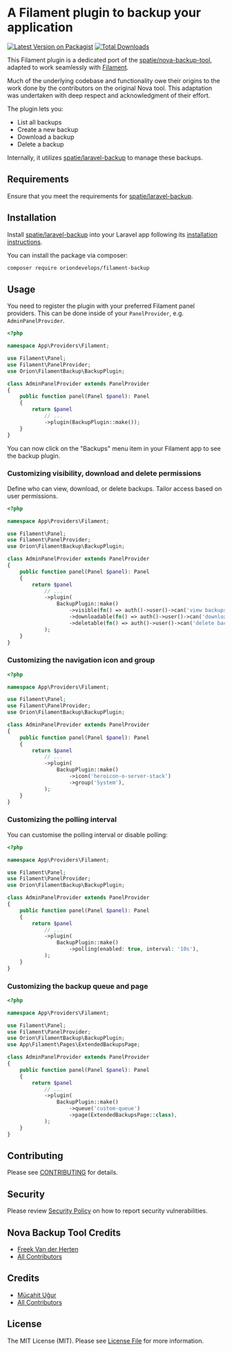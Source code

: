 # A Filament plugin to backup your application

[![Latest Version on Packagist](https://img.shields.io/packagist/v/oriondevelops/filament-backup.svg?style=flat-square)](https://packagist.org/packages/oriondevelops/filament-backup)
[![Total Downloads](https://img.shields.io/packagist/dt/oriondevelops/filament-backup.svg?style=flat-square)](https://packagist.org/packages/oriondevelops/filament-backup)

This Filament plugin is a dedicated port of the [spatie/nova-backup-tool](https://github.com/spatie/nova-backup-tool), adapted to work seamlessly with [Filament](https://filamentphp.com/).

Much of the underlying codebase and functionality owe their origins to the work done by the contributors on the original Nova tool. This adaptation was undertaken with deep respect and acknowledgment of their effort.

The plugin lets you:

- List all backups
- Create a new backup
- Download a backup
- Delete a backup

Internally, it utilizes [spatie/laravel-backup](https://github.com/spatie/laravel-backup) to manage these backups.

## Requirements

Ensure that you meet the requirements for [spatie/laravel-backup](https://spatie.be/docs/laravel-backup/v8/requirements).

## Installation

Install [spatie/laravel-backup](https://docs.spatie.be/laravel-backup) into your Laravel app following its [installation instructions](https://spatie.be/docs/laravel-backup/v8/installation-and-setup).

You can install the package via composer:

```bash
composer require oriondevelops/filament-backup
```

## Usage

You need to register the plugin with your preferred Filament panel providers. This can be done inside of your `PanelProvider`, e.g. `AdminPanelProvider`.

```php
<?php

namespace App\Providers\Filament;

use Filament\Panel;
use Filament\PanelProvider;
use Orion\FilamentBackup\BackupPlugin;

class AdminPanelProvider extends PanelProvider
{
    public function panel(Panel $panel): Panel
    {
        return $panel
            // ...
            ->plugin(BackupPlugin::make());
    }
}
```

You can now click on the "Backups" menu item in your Filament app to see the backup plugin.

### Customizing visibility, download and delete permissions

Define who can view, download, or delete backups. Tailor access based on user permissions.

```php
<?php

namespace App\Providers\Filament;

use Filament\Panel;
use Filament\PanelProvider;
use Orion\FilamentBackup\BackupPlugin;

class AdminPanelProvider extends PanelProvider
{
    public function panel(Panel $panel): Panel
    {
        return $panel
            // ...
            ->plugin(
                BackupPlugin::make()
                    ->visible(fn() => auth()->user()->can('view backups'))
                    ->downloadable(fn() => auth()->user()->can('download backups'))
                    ->deletable(fn() => auth()->user()->can('delete backups')),
            );
    }
}
```

### Customizing the navigation icon and group

```php
<?php

namespace App\Providers\Filament;

use Filament\Panel;
use Filament\PanelProvider;
use Orion\FilamentBackup\BackupPlugin;

class AdminPanelProvider extends PanelProvider
{
    public function panel(Panel $panel): Panel
    {
        return $panel
            // ...
            ->plugin(
                BackupPlugin::make()
                    ->icon('heroicon-o-server-stack')
                    ->group('System'),
            );
    }
}
```


### Customizing the polling interval

You can customise the polling interval or disable polling:

```php
<?php

namespace App\Providers\Filament;

use Filament\Panel;
use Filament\PanelProvider;
use Orion\FilamentBackup\BackupPlugin;

class AdminPanelProvider extends PanelProvider
{
    public function panel(Panel $panel): Panel
    {
        return $panel
            // ...
            ->plugin(
                BackupPlugin::make()
                    ->polling(enabled: true, interval: '10s'),
            );
    }
}
```

### Customizing the backup queue and page

```php
<?php

namespace App\Providers\Filament;

use Filament\Panel;
use Filament\PanelProvider;
use Orion\FilamentBackup\BackupPlugin;
use App\Filament\Pages\ExtendedBackupsPage;

class AdminPanelProvider extends PanelProvider
{
    public function panel(Panel $panel): Panel
    {
        return $panel
            // ...
            ->plugin(
                BackupPlugin::make()
                    ->queue('custom-queue')
                    ->page(ExtendedBackupsPage::class),
            );
    }
}
```

## Contributing

Please see [CONTRIBUTING](.github/CONTRIBUTING.md) for details.

## Security

Please review [Security Policy](.github/SECURITY.md) on how to report security vulnerabilities.

## Nova Backup Tool Credits
- [Freek Van der Herten](https://github.com/freekmurze)
- [All Contributors](https://github.com/spatie/nova-backup-tool/contributors)

## Credits

- [Mücahit Uğur](https://github.com/oriondevelops)
- [All Contributors](https://github.com/oriondevelops/filament-backup/contributors)

## License

The MIT License (MIT). Please see [License File](LICENSE.md) for more information.

